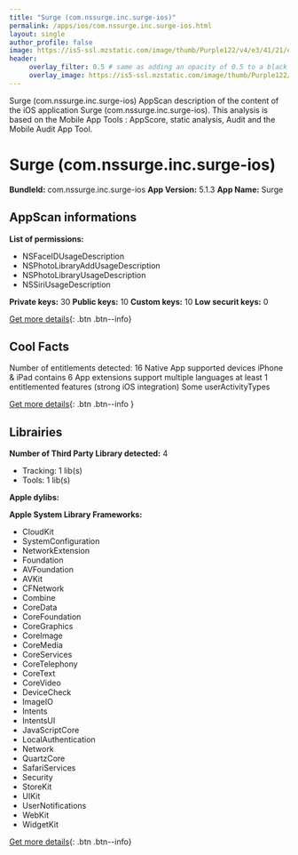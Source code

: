 ```yaml
---
title: "Surge (com.nssurge.inc.surge-ios)"
permalink: /apps/ios/com.nssurge.inc.surge-ios.html
layout: single
author_profile: false
image: https://is5-ssl.mzstatic.com/image/thumb/Purple122/v4/e3/41/21/e3412187-36be-101c-5bc6-1d72bdeb70fc/AppIcon-1x_U007emarketing-0-6-0-0-85-220.png/512x512bb.jpg
header: 
     overlay_filter: 0.5 # same as adding an opacity of 0.5 to a black background
     overlay_image: https://is5-ssl.mzstatic.com/image/thumb/Purple122/v4/e3/41/21/e3412187-36be-101c-5bc6-1d72bdeb70fc/AppIcon-1x_U007emarketing-0-6-0-0-85-220.png/512x512bb.jpg
---
```

Surge (com.nssurge.inc.surge-ios) AppScan description of the content of the iOS application Surge (com.nssurge.inc.surge-ios). This analysis is based on the Mobile App Tools : AppScore, static analysis, Audit and the Mobile Audit App Tool.

# Surge (com.nssurge.inc.surge-ios)

**BundleId:** com.nssurge.inc.surge-ios
**App Version:** 5.1.3
**App Name:** Surge


## AppScan informations 

**List of permissions:** 
- NSFaceIDUsageDescription
- NSPhotoLibraryAddUsageDescription
- NSPhotoLibraryUsageDescription
- NSSiriUsageDescription
  
  
**Private keys:** 30
**Public keys:** 10
**Custom keys:** 10
**Low securit keys:** 0
  
[Get more details](/pricing.html){: .btn .btn--info}

## Cool Facts

Number of entitlements detected: 16
Native App
supported devices iPhone & iPad
contains 6 App extensions
support multiple languages
at least 1 entitlemented features (strong iOS integration)
Some userActivityTypes
  
[Get more details](/pricing.html){: .btn .btn--info }

## Librairies 
**Number of Third Party Library detected:** 4
- Tracking: 1 lib(s)
- Tools: 1 lib(s)


**Apple dylibs:**


**Apple System Library Frameworks:**
- CloudKit
- SystemConfiguration
- NetworkExtension
- Foundation
- AVFoundation
- AVKit
- CFNetwork
- Combine
- CoreData
- CoreFoundation
- CoreGraphics
- CoreImage
- CoreMedia
- CoreServices
- CoreTelephony
- CoreText
- CoreVideo
- DeviceCheck
- ImageIO
- Intents
- IntentsUI
- JavaScriptCore
- LocalAuthentication
- Network
- QuartzCore
- SafariServices
- Security
- StoreKit
- UIKit
- UserNotifications
- WebKit
- WidgetKit


  
[Get more details](/pricing.html){: .btn .btn--info}

